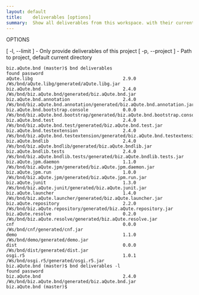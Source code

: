 ```yaml
---
layout: default
title:    deliverables [options]
summary:  Show all deliverables from this workspace. with their current version and path.
---
```



OPTIONS

   [ -l, --limit ]            - Only provide deliverables of this project
   [ -p, --project <string> ] - Path to project, default current directory


	biz.aQute.bnd (master)$ bnd deliverables 
	found password 
	aQute.libg                                  2.9.0  /Ws/bnd/aQute.libg/generated/aQute.libg.jar
	biz.aQute.bnd                               2.4.0  /Ws/bnd/biz.aQute.bnd/generated/biz.aQute.bnd.jar
	biz.aQute.bnd.annotation                    2.4.0  /Ws/bnd/biz.aQute.bnd.annotation/generated/biz.aQute.bnd.annotation.jar
	biz.aQute.bnd.bootstrap.console             0.0.0  /Ws/bnd/biz.aQute.bnd.bootstrap/generated/biz.aQute.bnd.bootstrap.console.jar
	biz.aQute.bnd.test                          2.4.0  /Ws/bnd/biz.aQute.bnd.test/generated/biz.aQute.bnd.test.jar
	biz.aQute.bnd.testextension                 2.4.0  /Ws/bnd/biz.aQute.bnd.testextension/generated/biz.aQute.bnd.testextension.jar
	biz.aQute.bndlib                            2.4.0  /Ws/bnd/biz.aQute.bndlib/generated/biz.aQute.bndlib.jar
	biz.aQute.bndlib.tests                      2.4.0  /Ws/bnd/biz.aQute.bndlib.tests/generated/biz.aQute.bndlib.tests.jar
	biz.aQute.jpm.daemon                        1.1.0  /Ws/bnd/biz.aQute.jpm/generated/biz.aQute.jpm.daemon.jar
	biz.aQute.jpm.run                           1.0.0  /Ws/bnd/biz.aQute.jpm/generated/biz.aQute.jpm.run.jar
	biz.aQute.junit                             1.3.0  /Ws/bnd/biz.aQute.junit/generated/biz.aQute.junit.jar
	biz.aQute.launcher                          1.4.0  /Ws/bnd/biz.aQute.launcher/generated/biz.aQute.launcher.jar
	biz.aQute.repository                        2.2.0  /Ws/bnd/biz.aQute.repository/generated/biz.aQute.repository.jar
	biz.aQute.resolve                           0.2.0  /Ws/bnd/biz.aQute.resolve/generated/biz.aQute.resolve.jar
	cnf                                         0.0.0  /Ws/bnd/cnf/generated/cnf.jar
	demo                                        1.1.0  /Ws/bnd/demo/generated/demo.jar
	dist                                        0.0.0  /Ws/bnd/dist/generated/dist.jar
	osgi.r5                                     1.0.1  /Ws/bnd/osgi.r5/generated/osgi.r5.jar
	biz.aQute.bnd (master)$ bnd deliverables -l
	found password 
	biz.aQute.bnd                               2.4.0  /Ws/bnd/biz.aQute.bnd/generated/biz.aQute.bnd.jar
	biz.aQute.bnd (master)$ 
